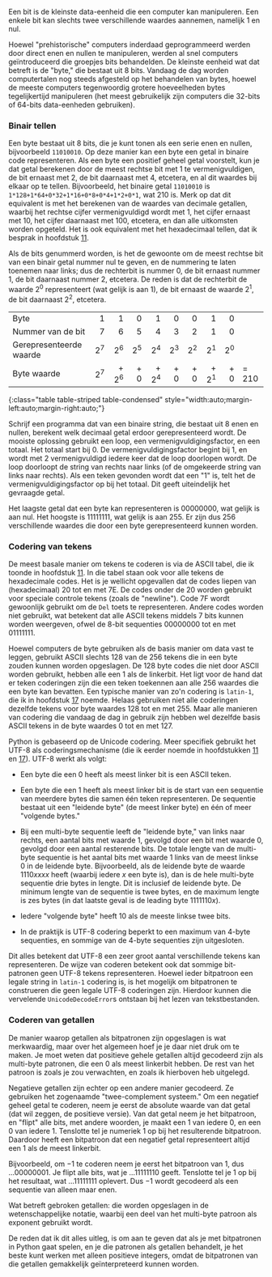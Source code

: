 Een bit is de kleinste data-eenheid die een computer kan manipuleren.
Een enkele bit kan slechts twee verschillende waardes aannemen, namelijk
1 en nul.

Hoewel "prehistorische" computers inderdaad geprogrammeerd werden door
direct enen en nullen te manipuleren, werden al snel computers
geïntroduceerd die groepjes bits behandelden. De kleinste eenheid wat
dat betreft is de "byte," die bestaat uit 8 bits. Vandaag de dag worden
computertalen nog steeds afgesteld op het behandelen van bytes, hoewel
de meeste computers tegenwoordig grotere hoeveelheden bytes
tegelijkertijd manipuleren (het meest gebruikelijk zijn computers die
32-bits of 64-bits data-eenheden gebruiken).

### Binair tellen

Een byte bestaat uit 8 bits, die je kunt tonen als een serie enen en
nullen, bijvoorbeeld `11010010`. Op deze manier kan een byte een getal
in binaire code representeren. Als een byte een positief geheel getal
voorstelt, kun je dat getal berekenen door de meest rechtse bit met 1 te
vermenigvuldigen, de bit ernaast met 2, de bit daarnaast met 4,
etcetera, en al dit waardes bij elkaar op te tellen. Bijvoorbeeld, het
binaire getal `11010010` is `1*128+1*64+0*32+1*16+0*8+0*4+1*2+0*1`, wat
210 is. Merk op dat dit equivalent is met het berekenen van de waardes
van decimale getallen, waarbij het rechtse cijfer vermenigvuldigd wordt
met 1, het cijfer ernaast met 10, het cijfer daarnaast met 100,
etcetera, en dan alle uitkomsten worden opgeteld. Het is ook equivalent
met het hexadecimaal tellen, dat ik besprak in hoofdstuk
<a href="#ch:strings" data-reference-type="ref" data-reference="ch:strings">11</a>.

Als de bits genummerd worden, is het de gewoonte om de meest rechtse bit
van een binair getal nummer nul te geven, en de nummering te laten
toenemen naar links; dus de rechterbit is nummer 0, de bit ernaast
nummer 1, de bit daarnaast nummer 2, etcetera. De reden is dat de
rechterbit de waarde $2^0$ representeert (wat gelijk is aan 1), de bit
ernaast de waarde $2^1$, de bit daarnaast $2^2$, etcetera.

|                         |       |          |        |          |        |        |          |        |       |
|:------------------------|------:|---------:|-------:|---------:|-------:|-------:|---------:|-------:|:------|
| Byte                    |      1|         1|       0|         1|       0|       0|         1|       0|       |
| Nummer van de bit       |      7|         6|       5|         4|       3|       2|         1|       0|       |
| Gerepresenteerde waarde |  $2^7$|     $2^6$|   $2^5$|     $2^4$|   $2^3$|   $2^2$|     $2^1$|   $2^0$|       |
| Byte waarde             |  $2^7$|  \+ $2^6$|  \+ $0$|  \+ $2^4$|  \+ $0$|  \+ $0$|  \+ $2^1$|  \+ $0$| = 210 |
{:class="table table-striped table-condensed" style="width:auto;margin-left:auto;margin-right:auto;"}

Schrijf een programma dat van een binaire string, die bestaat uit 8 enen
en nullen, berekent welk decimaal getal erdoor gerepresenteerd wordt. De
mooiste oplossing gebruikt een loop, een vermenigvuldigingsfactor, en
een totaal. Het totaal start bij 0. De vermenigvuldigingsfactor begint
bij 1, en wordt met 2 vermenigvuldigd iedere keer dat de loop doorlopen
wordt. De loop doorloopt de string van rechts naar links (of de
omgekeerde string van links naar rechts). Als een teken gevonden wordt
dat een "1" is, telt het de vermenigvuldigingsfactor op bij het totaal.
Dit geeft uiteindelijk het gevraagde getal.

Het laagste getal dat een byte kan representeren is $00000000$, wat
gelijk is aan nul. Het hoogste is $11111111$, wat gelijk is aan 255. Er
zijn dus 256 verschillende waardes die door een byte gerepresenteerd
kunnen worden.

### Codering van tekens

De meest basale manier om tekens te coderen is via de ASCII tabel, die
ik toonde in hoofdstuk
<a href="#ch:strings" data-reference-type="ref" data-reference="ch:strings">11</a>.
In die tabel staan ook voor alle tekens de hexadecimale codes. Het is je
wellicht opgevallen dat de codes liepen van (hexadecimaal) 20 tot en met
7E. De codes onder de 20 worden gebruikt voor speciale controle tekens
(zoals de "newline"). Code 7F wordt gewoonlijk gebruikt om de `Del`
toets te representeren. Andere codes worden niet gebruikt, wat betekent
dat alle ASCII tekens middels 7 bits kunnen worden weergeven, ofwel de
8-bit sequenties $00000000$ tot en met $01111111$.

Hoewel computers de byte gebruiken als de basis manier om data vast te
leggen, gebruikt ASCII slechts 128 van de 256 tekens die in een byte
zouden kunnen worden opgeslagen. De 128 byte codes die niet door ASCII
worden gebruikt, hebben alle een 1 als de linkerbit. Het ligt voor de
hand dat er teken coderingen zijn die een teken toekennen aan alle 256
waardes die een byte kan bevatten. Een typische manier van zo'n codering
is `latin-1`, die ik in hoofdstuk
<a href="#ch:textfiles" data-reference-type="ref" data-reference="ch:textfiles">17</a>
noemde. Helaas gebruiken niet alle coderingen dezelfde tekens voor byte
waardes 128 tot en met 255. Maar alle manieren van codering die vandaag
de dag in gebruik zijn hebben wel dezelfde basis ASCII tekens in de byte
waardes 0 tot en met 127.

Python is gebaseerd op de Unicode codering. Meer specifiek gebruikt het
UTF-8 als coderingsmechanisme (die ik eerder noemde in hoofdstukken
<a href="#ch:strings" data-reference-type="ref" data-reference="ch:strings">11</a>
en
<a href="#ch:textfiles" data-reference-type="ref" data-reference="ch:textfiles">17</a>).
UTF-8 werkt als volgt:

-   Een byte die een 0 heeft als meest linker bit is een ASCII teken.

-   Een byte die een 1 heeft als meest linker bit is de start van een
    sequentie van meerdere bytes die samen één teken representeren. De
    sequentie bestaat uit een "leidende byte" (de meest linker byte) en
    één of meer "volgende bytes."

-   Bij een multi-byte sequentie leeft de "leidende byte," van links
    naar rechts, een aantal bits met waarde 1, gevolgd door een bit met
    waarde 0, gevolgd door een aantal resterende bits. De totale lengte
    van de multi-byte sequentie is het aantal bits met waarde 1 links
    van de meest linkse 0 in de leidende byte. Bijvoorbeeld, als de
    leidende byte de waarde $1110xxxx$ heeft (waarbij iedere $x$ een
    byte is), dan is de hele multi-byte sequentie drie bytes in lengte.
    Dit is inclusief de leidende byte. De minimum lengte van de
    sequentie is twee bytes, en de maximum lengte is zes bytes (in dat
    laatste geval is de leading byte $1111110x$).

-   Iedere "volgende byte" heeft 10 als de meeste linkse twee bits.

-   In de praktijk is UTF-8 codering beperkt to een maximum van 4-byte
    sequenties, en sommige van de 4-byte sequenties zijn uitgesloten.

Dit alles betekent dat UTF-8 een zeer groot aantal verschillende tekens
kan representeren. De wijze van coderen betekent ook dat sommige
bit-patronen geen UTF-8 tekens representeren. Hoewel ieder bitpatroon
een legale string in `latin-1` codering is, is het mogelijk om
bitpatronen te construeren die geen legale UTF-8 coderingen zijn.
Hierdoor kunnen die vervelende `UnicodeDecodeError`s ontstaan bij het
lezen van tekstbestanden.

### Coderen van getallen

De manier waarop getallen als bitpatronen zijn opgeslagen is wat
merkwaardig, maar over het algemeen hoef je je daar niet druk om te
maken. Je moet weten dat positieve gehele getallen altijd gecodeerd zijn
als multi-byte patronen, die een 0 als meest linkerbit hebben. De rest
van het patroon is zoals je zou verwachten, en zoals ik hierboven heb
uitgelegd.

Negatieve getallen zijn echter op een andere manier gecodeerd. Ze
gebruiken het zogenaamde "twee-complement systeem." Om een negatief
geheel getal te coderen, neem je eerst de absolute waarde van dat getal
(dat wil zeggen, de positieve versie). Van dat getal neem je het
bitpatroon, en "flipt" alle bits, met andere woorden, je maakt een 1 van
iedere 0, en een 0 van iedere 1. Tenslotte tel je numeriek 1 op bij het
resulterende bitpatroon. Daardoor heeft een bitpatroon dat een negatief
getal representeert altijd een 1 als de meest linkerbit.

Bijvoorbeeld, om $-1$ te coderen neem je eerst het bitpatroon van 1, dus
...$00000001$. Je flipt alle bits, wat je ...$11111110$ geeft. Tenslotte
tel je 1 op bij het resultaat, wat ...$11111111$ oplevert. Dus $-1$
wordt gecodeerd als een sequentie van alleen maar enen.

Wat betreft gebroken getallen: die worden opgeslagen in de
wetenschappelijke notatie, waarbij een deel van het multi-byte patroon
als exponent gebruikt wordt.

De reden dat ik dit alles uitleg, is om aan te geven dat als je met
bitpatronen in Python gaat spelen, en je die patronen als getallen
behandelt, je het beste kunt werken met alleen positieve integers, omdat
de bitpatronen van die getallen gemakkelijk geïnterpreteerd kunnen
worden.
